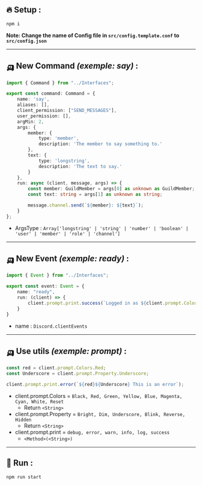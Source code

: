 ## 🔥 Setup :

```bash
npm i
```
**Note: Change the name of Config file in `src/config.template.conf` to `src/config.json`**

---

## 🛺 New Command *(exemple: say)* : 
```ts
import { Command } from "../Interfaces";

export const command: Command = {
    name: 'say',
    aliases: [],
    client_permission: ["SEND_MESSAGES"],
    user_permission: [],
    argMin: 2,
    args: {
        member: {
            type: 'member',
            description: 'The member to say something to.'
        },
        text: {
            type: 'longstring',
            description: 'The text to say.'
        }
    },
    run: async (client, message, args) => {
        const member: GuildMember = args[0] as unknown as GuildMember;
        const text: string = args[1] as unknown as string;

        message.channel.send(`${member}: ${text}`);
    }
};
```
- ArgsType : `Array['longstring' | 'string' | 'number' | 'boolean' | 'user' | 'member' | 'role' | 'channel']`

---

## 🛺 New Event *(exemple: ready)* :
```ts
import { Event } from "../Interfaces";

export const event: Event = {
    name: "ready",
    run: (client) => {
        client.prompt.print.success(`Logged in as ${client.prompt.Colors.Black}${client.user.tag}!`);
    }
}
```
- name : `Discord.clientEvents`

---

## 🛺 Use utils *(exemple: prompt)* :

```ts
const red = client.prompt.Colors.Red;
const Underscore = client.prompt.Property.Underscore;

client.prompt.print.error(`${red}${Underscore} This is an error`);
```

- client.prompt.Colors = `Black, Red, Green, Yellow, Blue, Magenta, Cyan, White, Reset`
    - Return `<String>`
- client.prompt.Property = `Bright, Dim, Underscore, Blink, Reverse, Hidden`
    - Return `<String>`
- client.prompt.print = `debug, error, warn, info, log, success`
    - `<Method>(<String>)`

---

## 🧨 Run :
```bash
npm run start
```